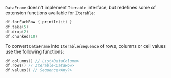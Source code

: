 [//]: # (title: Interop with Stdlib)

<!---IMPORT org.jetbrains.kotlinx.dataframe.samples.api.Access-->

`DataFrame` doesn't implement `Iterable` interface, but redefines some of extension functions available for `Iterable`:

<!---FUN iterableApi-->

```kotlin
df.forEachRow { println(it) }
df.take(5)
df.drop(2)
df.chunked(10)
```

<!---END-->

To convert `DataFrame` into `Iterable`/`Sequence` of rows, columns or cell values use the following functions:

<!---FUN getRowsColumns-->

```kotlin
df.columns() // List<DataColumn>
df.rows() // Iterable<DataRow>
df.values() // Sequence<Any?>
```

<!---END-->
